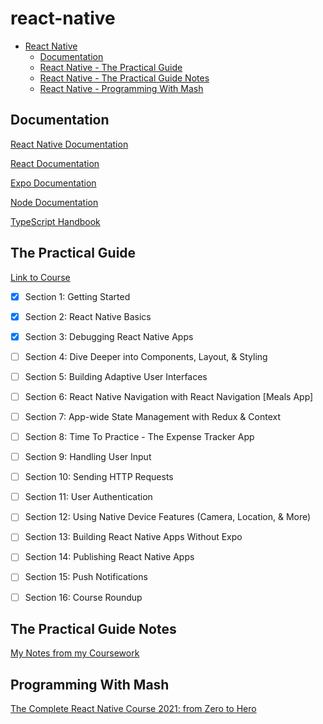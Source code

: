 # react-native

- [React Native](#react-native)
  - [Documentation](#documentation)
  - [React Native - The Practical Guide](#the-practical-guide)
  - [React Native - The Practical Guide Notes](#the-practical-guide-notes)
  - [React Native - Programming With Mash](#programming-with-mash)



## Documentation

[React Native Documentation](https://reactnative.dev/docs/getting-started)

[React Documentation](https://react.dev/learn)

[Expo Documentation](https://docs.expo.dev/)

[Node Documentation](https://nodejs.org/en/docs)

[TypeScript Handbook](https://www.typescriptlang.org/docs/handbook/intro.html)



## The Practical Guide

[Link to Course](https://www.udemy.com/course/react-native-the-practical-guide/)

- [x] Section 1: Getting Started
- [x] Section 2: React Native Basics
- [x] Section 3: Debugging React Native Apps 
- [ ] Section 4: Dive Deeper into Components, Layout, & Styling
- [ ] Section 5: Building Adaptive User Interfaces
- [ ] Section 6: React Native Navigation with React Navigation [Meals App]
- [ ] Section 7: App-wide State Management with Redux & Context
- [ ] Section 8: Time To Practice - The Expense Tracker App
- [ ] Section 9: Handling User Input
- [ ] Section 10: Sending HTTP Requests
- [ ] Section 11: User Authentication
- [ ] Section 12: Using Native Device Features (Camera, Location, & More)
- [ ] Section 13: Building React Native Apps Without Expo
- [ ] Section 14: Publishing React Native Apps
- [ ] Section 15: Push Notifications
- [ ] Section 16: Course Roundup



## The Practical Guide Notes

[My Notes from my Coursework](https://github.com/arjunkahlon/react-native-notes)



## Programming With Mash

[The Complete React Native Course 2021: from Zero to Hero](https://www.youtube.com/watch?v=ANdSdIlgsEw)
